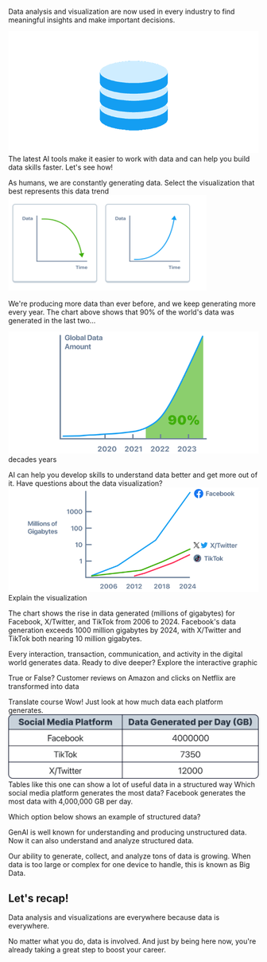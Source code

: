 Data analysis and visualization are now used in every industry to find meaningful insights and make important decisions. 

![alt text](image.png)
The latest AI tools make it easier to work with data and can help you build data skills faster. Let's see how!

As humans, we are constantly generating data.
Select the visualization that best represents this data trend
![alt text](image-1.png)


We're producing more data than ever before, and we keep generating more every year.
The chart above shows that 90% of the world's data was generated in the last two…

![alt text](image-2.png)
decades
years

AI can help you develop skills to understand data better and get more out of it.
Have questions about the data visualization? 
![alt text](image-3.png)
Explain the visualization

The chart shows the rise in data generated (millions of gigabytes) for Facebook, X/Twitter, and TikTok from 2006 to 2024. Facebook's data generation exceeds 1000 million gigabytes by 2024, with X/Twitter and TikTok both nearing 10 million gigabytes.

Every interaction, transaction, communication, and activity in the digital world generates data. 
Ready to dive deeper? Explore the interactive graphic

True or False?
Customer reviews on Amazon and clicks on Netflix are transformed into data



Translate course
Wow! Just look at how much data each platform generates.
![alt text](image-4.png)
Tables like this one can show a lot of useful data in a structured way
Which social media platform generates the most data?
Facebook generates the most data with 4,000,000 GB per day.

Which option below shows an example of structured data?

GenAI is well known for understanding and producing unstructured data. Now it can also understand and analyze structured data.

Our ability to generate, collect, and analyze tons of data is growing. When data is too large or complex for one device to handle, this is known as Big Data.

## Let's recap!
Data analysis and visualizations are everywhere because data is everywhere. 

No matter what you do, data is involved. And just by being here now, you're already taking a great step to boost your career.